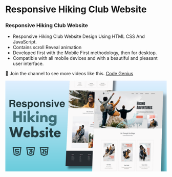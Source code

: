 # Responsive Hiking Club Website
### Responsive Hiking Club Website

- Responsive Hiking Club Website Design Using HTML CSS And JavaScript.
- Contains scroll Reveal animation
- Developed first with the Mobile First methodology, then for desktop.
- Compatible with all mobile devices and with a beautiful and pleasant user interface.

💙 Join the channel to see more videos like this. [Code Genius](https://www.youtube.com/@codegenius02)

![preview img](/Preview.png)
